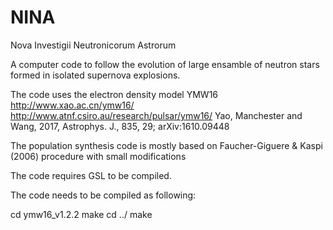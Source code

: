 NINA
====

Nova Investigii Neutronicorum Astrorum

A computer code to follow the evolution of large ensamble of neutron stars formed 
in isolated supernova explosions.

The code uses the electron density model YMW16 http://www.xao.ac.cn/ymw16/ http://www.atnf.csiro.au/research/pulsar/ymw16/
Yao, Manchester and Wang, 2017, Astrophys. J., 835, 29; arXiv:1610.09448

The population synthesis code is mostly based on Faucher-Giguere & Kaspi (2006) procedure with small modifications

The code requires GSL to be compiled.

The code needs to be compiled as following:

cd ymw16_v1.2.2
make
cd ../
make
